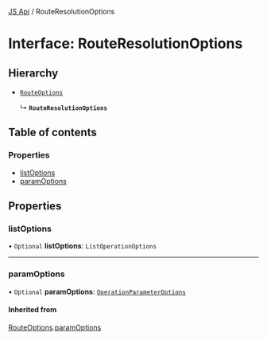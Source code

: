 [JS Api](../index.md) / RouteResolutionOptions

# Interface: RouteResolutionOptions

## Hierarchy

- [`RouteOptions`](RouteOptions.md)

  ↳ **`RouteResolutionOptions`**

## Table of contents

### Properties

- [listOptions](RouteResolutionOptions.md#listoptions)
- [paramOptions](RouteResolutionOptions.md#paramoptions)

## Properties

### listOptions

• `Optional` **listOptions**: `ListOperationOptions`

___

### paramOptions

• `Optional` **paramOptions**: [`OperationParameterOptions`](OperationParameterOptions.md)

#### Inherited from

[RouteOptions](RouteOptions.md).[paramOptions](RouteOptions.md#paramoptions)
